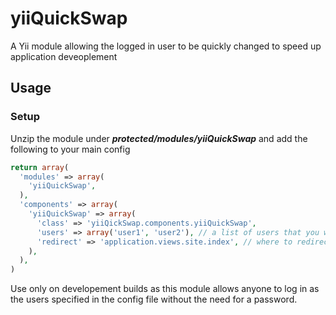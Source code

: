 yiiQuickSwap
============

A Yii module allowing the logged in user to be quickly changed to speed up application deveoplement

## Usage
### Setup
Unzip the module under ***protected/modules/yiiQuickSwap*** and add the following to your main config
```php
return array(
  'modules' => array(
    'yiiQuickSwap',
  ),
  'components' => array(
    'yiiQuickSwap' => array(
      'class' => 'yiiQickSwap.components.yiiQuickSwap',
      'users' => array('user1', 'user2'), // a list of users that you want to swap between
      'redirect' => 'application.views.site.index', // where to redirect to after the swap
    ),
  ),
)
```
Use only on developement builds as this module allows anyone to log in as the users specified in the config file without
the need for a password.
